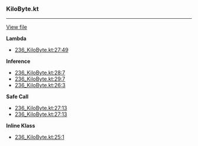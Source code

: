 ### KiloByte.kt
---
[View file](../../precision_analyzed/236_KiloByte.kt)

**Lambda**

 - [236_KiloByte.kt:27:49](../../precision_analyzed/236_KiloByte.kt#L27)

**Inference**

 - [236_KiloByte.kt:28:7](../../precision_analyzed/236_KiloByte.kt#L28)
 - [236_KiloByte.kt:29:7](../../precision_analyzed/236_KiloByte.kt#L29)
 - [236_KiloByte.kt:26:3](../../precision_analyzed/236_KiloByte.kt#L26)

**Safe Call**

 - [236_KiloByte.kt:27:13](../../precision_analyzed/236_KiloByte.kt#L27)
 - [236_KiloByte.kt:27:13](../../precision_analyzed/236_KiloByte.kt#L27)

**Inline Klass**

 - [236_KiloByte.kt:25:1](../../precision_analyzed/236_KiloByte.kt#L25)

